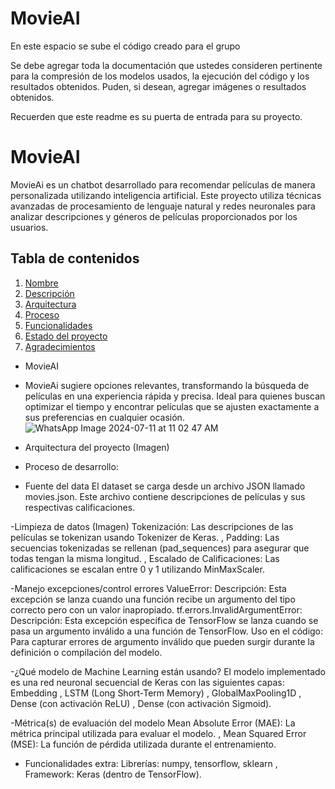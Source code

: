 # MovieAI
En este espacio se sube el código creado para el grupo 

Se debe agregar toda la documentación que ustedes consideren pertinente para la compresión de los modelos usados, la ejecución del código y los resultados obtenidos. 
Puden, si desean, agregar imágenes o resultados obtenidos. 

Recuerden que este readme es su puerta de entrada para su proyecto. 

# MovieAI

MovieAi es un chatbot desarrollado para recomendar películas de manera personalizada utilizando inteligencia artificial. Este proyecto utiliza técnicas avanzadas de procesamiento de lenguaje natural y redes neuronales para analizar descripciones y géneros de películas proporcionados por los usuarios.

## Tabla de contenidos

1. [Nombre](#Nombre)
2. [Descripción](#descripción)
3. [Arquitectura](#Arquitectura)
4. [Proceso](#Proceso)
5. [Funcionalidades](#Funcionalidades)
6. [Estado del proyecto](#EstadoDelProyecto)
7. [Agradecimientos](#Agradecimientos)


* MovieAI

* MovieAi sugiere opciones relevantes, transformando la búsqueda de películas en una experiencia rápida y precisa. Ideal para quienes buscan optimizar el tiempo y encontrar películas que se ajusten exactamente a sus preferencias en cualquier ocasión.
  ![WhatsApp Image 2024-07-11 at 11 02 47 AM](https://github.com/repositoriosHackaton/MovieAI/assets/149196071/8e035da7-615b-4ade-ab84-67ef7915e3f6)

* Arquitectura del proyecto (Imagen)

* Proceso de desarrollo:
* Fuente del data
  El dataset se carga desde un archivo JSON llamado movies.json. Este archivo contiene descripciones de películas y sus respectivas calificaciones.
  
-Limpieza de datos (Imagen)
  Tokenización: Las descripciones de las películas se tokenizan usando Tokenizer de Keras.
  , Padding: Las secuencias tokenizadas se rellenan (pad_sequences) para asegurar que todas tengan la misma longitud.
  , Escalado de Calificaciones: Las calificaciones se escalan entre 0 y 1 utilizando MinMaxScaler.
  
-Manejo excepciones/control errores
ValueError: Descripción: Esta excepción se lanza cuando una función recibe un argumento del tipo correcto pero con un valor inapropiado.
tf.errors.InvalidArgumentError: Descripción: Esta excepción específica de TensorFlow se lanza cuando se pasa un argumento inválido a una función de TensorFlow. Uso en el código: Para capturar errores de argumento inválido que pueden surgir durante la definición o compilación del modelo.

-¿Qué modelo de Machine Learning están usando?
  El modelo implementado es una red neuronal secuencial de Keras con las siguientes capas:
    Embedding
    , LSTM (Long Short-Term Memory)
    , GlobalMaxPooling1D
    , Dense (con activación ReLU)
    , Dense (con activación Sigmoid).

-Métrica(s) de evaluación del modelo
  Mean Absolute Error (MAE): La métrica principal utilizada para evaluar el modelo.
  , Mean Squared Error (MSE): La función de pérdida utilizada durante el entrenamiento.
  
* Funcionalidades extra:
  Librerías: numpy, tensorflow, sklearn
  , Framework: Keras (dentro de TensorFlow).
  
